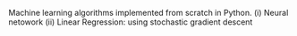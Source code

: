Machine learning algorithms implemented from scratch in Python.
(i) Neural netowork 
(ii) Linear Regression: using stochastic gradient descent
